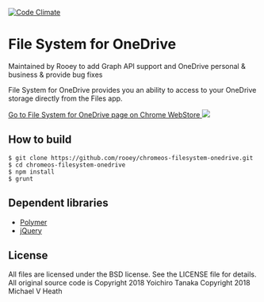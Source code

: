 [![Code Climate](https://codeclimate.com/github/yoichiro/chromeos-filesystem-onedrive/badges/gpa.svg)](https://codeclimate.com/github/yoichiro/chromeos-filesystem-onedrive)

# File System for OneDrive

Maintained by Rooey to add Graph API support and OneDrive personal & business & provide bug fixes

File System for OneDrive provides you an ability to access to your OneDrive storage directly from the Files app.

<a target="_blank" href="https://chrome.google.com/webstore/detail/file-system-for-onedrive/jbfdfcehgafdbfpniaimfbfomafoadgo">
  Go to File System for OneDrive page on Chrome WebStore
</a>

<img src="https://raw.githubusercontent.com/yoichiro/chromeos-filesystem-onedrive/master/docs/screenshot_2.png">

## How to build

```
$ git clone https://github.com/rooey/chromeos-filesystem-onedrive.git
$ cd chromeos-filesystem-onedrive
$ npm install
$ grunt
```

## Dependent libraries

* [Polymer](https://www.polymer-project.org/)
* [jQuery](http://jquery.com/)

## License

All files are licensed under the BSD license. See the LICENSE file for details.
All original source code is Copyright 2018 Yoichiro Tanaka
Copyright 2018 Michael V Heath
